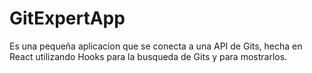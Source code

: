 # GitExpertApp
Es una pequeña aplicacion que se conecta a una API de Gits, hecha en React utilizando Hooks para la busqueda de Gits y para mostrarlos.
